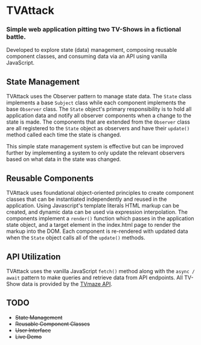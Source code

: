 # TVAttack

### Simple web application pitting two TV-Shows in a fictional battle.

Developed to explore state (data) management, composing reusable component classes, and consuming data via an API using vanilla JavaScript.

## State Management

TVAttack uses the Observer pattern to manage state data. The `State` class implements a base `Subject` class while each component implements the base `Observer` class. The `State` object's primary responsibility is to hold all application data and notify all observer components when a change to the state is made. The components that are extended from the `Observer` class are all registered to the `State` object as observers and have their `update()` method called each time the state is changed.

This simple state management system is effective but can be improved further by implementing a system to only update the relevant observers based on what data in the state was changed.

## Reusable Components

TVAttack uses foundational object-oriented principles to create component classes that can be instantiated independently and reused in the application. Using Javascript's template literals HTML markup can be created, and dynamic data can be used via expression interpolation. The components implement a `render()` function which passes in the application state object, and a target element in the index.html page to render the markup into the DOM. Each component is re-rendered with updated data when the `State` object calls all of the `update()` methods.

## API Utilization

TVAttack uses the vanilla JavaScript `fetch()` method along with the `async / await` pattern to make queries and retrieve data from API endpoints. All TV-Show data is provided by the [TVmaze API](https://www.tvmaze.com/api).

## TODO

-   ~~State Management~~
-   ~~Reusable Component Classes~~
-   ~~User Interface~~
-   ~~Live Demo~~
